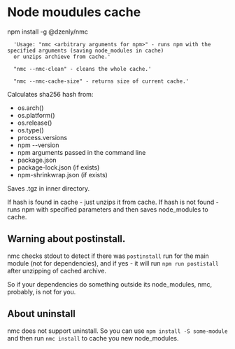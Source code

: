 # Node moudules cache

npm install -g @dzenly/nmc

```
  'Usage: "nmc <arbitrary arguments for npm>" - runs npm with the specified arguments (saving node_modules in cache)
  or unzips archieve from cache.'

  "nmc --nmc-clean" - cleans the whole cache.'

  "nmc --nmc-cache-size" - returns size of current cache.'
```

Calculates sha256 hash from:
* os.arch()
* os.platform()
* os.release()
* os.type()
* process.versions
* npm --version
* npm arguments passed in the command line
* package.json
* package-lock.json (if exists)
* npm-shrinkwrap.json (if exists)

Saves <hash>.tgz in inner directory.


If hash is found in cache - just unzips it from cache.
If hash is not found - runs npm with specified parameters and then saves node_modules to cache.

## Warning about postinstall.

nmc checks stdout to detect if there was `postinstall` run for the main module (not for dependencies),
and if yes - it will run `npm run postistall` after unzipping of cached archive.

So if your dependencies do something outside its node_modules, nmc, probably, is not for you.

## About uninstall

nmc does not support uninstall. So you can use `npm install -S some-module` and then run `nmc install`
to cache you new node_modules.
